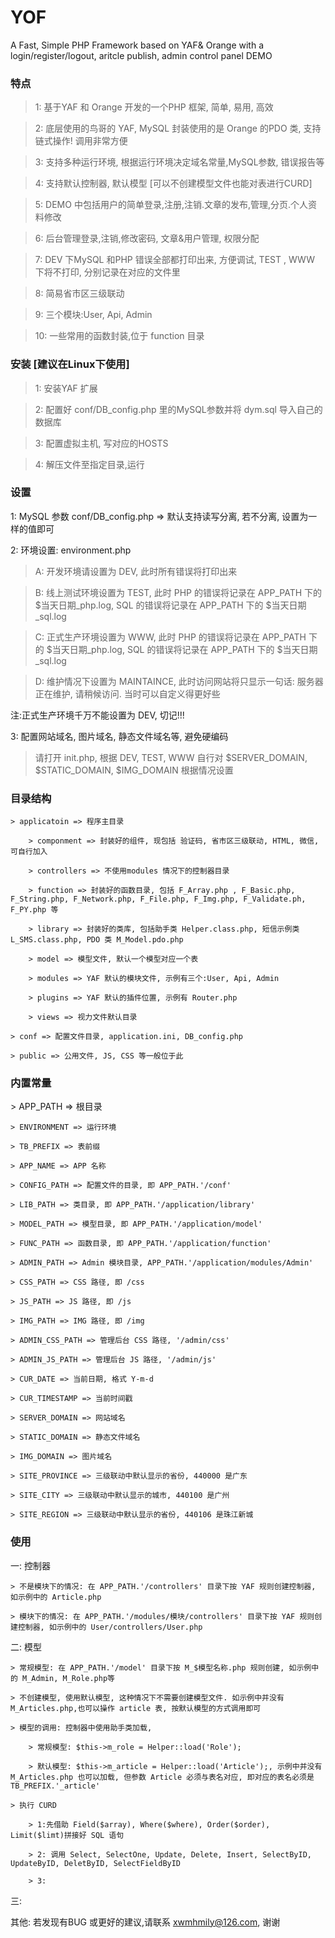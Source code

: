 # YOF
A Fast, Simple PHP Framework based on YAF&amp; Orange with a login/register/logout, aritcle publish, admin control panel DEMO

<H3>特点</H3>

> 1: 基于YAF 和 Orange 开发的一个PHP 框架, 简单, 易用, 高效

> 2: 底层使用的鸟哥的 YAF, MySQL 封装使用的是 Orange 的PDO 类, 支持链式操作! 调用非常方便

> 3: 支持多种运行环境, 根据运行环境决定域名常量,MySQL参数, 错误报告等

> 4: 支持默认控制器, 默认模型 [可以不创建模型文件也能对表进行CURD] 

> 5: DEMO 中包括用户的简单登录,注册,注销.文章的发布,管理,分页.个人资料修改

> 6: 后台管理登录,注销,修改密码, 文章&用户管理, 权限分配 

> 7: DEV 下MySQL 和PHP 错误全部都打印出来, 方便调试, TEST , WWW 下将不打印, 分别记录在对应的文件里 

> 8: 简易省市区三级联动

> 9: 三个模块:User, Api, Admin 

> 10: 一些常用的函数封装,位于 function 目录

<H3>安装 [建议在Linux下使用]</H3>

> 1: 安装YAF 扩展

> 2: 配置好 conf/DB_config.php 里的MySQL参数并将 dym.sql 导入自己的数据库

> 3: 配置虚拟主机, 写对应的HOSTS

> 4: 解压文件至指定目录,运行


<H3>设置</H3>
1: MySQL 参数 conf/DB_config.php => 默认支持读写分离, 若不分离, 设置为一样的值即可

2: 环境设置: environment.php

   > A: 开发环境请设置为 DEV, 此时所有错误将打印出来

   > B: 线上测试环境设置为 TEST, 此时 PHP 的错误将记录在 APP_PATH 下的 $当天日期_php.log, SQL 的错误将记录在 APP_PATH 下的 $当天日期_sql.log

   > C: 正式生产环境设置为 WWW, 此时 PHP 的错误将记录在 APP_PATH 下的 $当天日期_php.log, SQL 的错误将记录在 APP_PATH 下的 $当天日期_sql.log

   > D: 维护情况下设置为 MAINTAINCE, 此时访问网站将只显示一句话: 服务器正在维护, 请稍候访问. 当时可以自定义得更好些

注:正式生产环境千万不能设置为 DEV, 切记!!!

3: 配置网站域名, 图片域名, 静态文件域名等, 避免硬编码

   > 请打开 init.php, 根据 DEV, TEST, WWW 自行对 $SERVER_DOMAIN, $STATIC_DOMAIN, $IMG_DOMAIN 根据情况设置


<H3>目录结构</H3>

    > applicatoin => 程序主目录

        > componment => 封装好的组件, 现包括 验证码, 省市区三级联动, HTML, 微信, 可自行加入

        > controllers => 不使用modules 情况下的控制器目录

        > function => 封装好的函数目录, 包括 F_Array.php , F_Basic.php, F_String.php, F_Network.php, F_File.php, F_Img.php, F_Validate.ph, F_PY.php 等

        > library => 封装好的类库, 包括助手类 Helper.class.php, 短信示例类 L_SMS.class.php, PDO 类 M_Model.pdo.php

        > model => 模型文件, 默认一个模型对应一个表

        > modules => YAF 默认的模块文件, 示例有三个:User, Api, Admin

        > plugins => YAF 默认的插件位置, 示例有 Router.php
        
        > views => 视力文件默认目录
       
    > conf => 配置文件目录, application.ini, DB_config.php

    > public => 公用文件, JS, CSS 等一般位于此

<H3>内置常量</H3>
    > APP_PATH => 根目录

    > ENVIRONMENT => 运行环境

    > TB_PREFIX => 表前缀

    > APP_NAME => APP 名称

    > CONFIG_PATH => 配置文件的目录, 即 APP_PATH.'/conf'
    
    > LIB_PATH => 类目录, 即 APP_PATH.'/application/library'

    > MODEL_PATH => 模型目录, 即 APP_PATH.'/application/model'

    > FUNC_PATH => 函数目录, 即 APP_PATH.'/application/function'

    > ADMIN_PATH => Admin 模块目录, APP_PATH.'/application/modules/Admin'

    > CSS_PATH => CSS 路径, 即 /css 

    > JS_PATH => JS 路径, 即 /js

    > IMG_PATH => IMG 路径, 即 /img
    
    > ADMIN_CSS_PATH => 管理后台 CSS 路径, '/admin/css'

    > ADMIN_JS_PATH => 管理后台 JS 路径, '/admin/js'

    > CUR_DATE => 当前日期, 格式 Y-m-d

    > CUR_TIMESTAMP => 当前时间戳

    > SERVER_DOMAIN => 网站域名

    > STATIC_DOMAIN => 静态文件域名

    > IMG_DOMAIN => 图片域名

    > SITE_PROVINCE => 三级联动中默认显示的省份, 440000 是广东

    > SITE_CITY => 三级联动中默认显示的城市, 440100 是广州

    > SITE_REGION => 三级联动中默认显示的省份, 440106 是珠江新城

<H3>使用</H3>

一: 控制器
    
    > 不是模块下的情况: 在 APP_PATH.'/controllers' 目录下按 YAF 规则创建控制器, 如示例中的 Article.php
    
    > 模块下的情况: 在 APP_PATH.'/modules/模块/controllers' 目录下按 YAF 规则创建控制器, 如示例中的 User/controllers/User.php

二: 模型
    
    > 常规模型: 在 APP_PATH.'/model' 目录下按 M_$模型名称.php 规则创建, 如示例中的 M_Admin, M_Role.php等
    
    > 不创建模型, 使用默认模型, 这种情况下不需要创建模型文件. 如示例中并没有 M_Articles.php,也可以操作 article 表, 按默认模型的方式调用即可

    > 模型的调用: 控制器中使用助手类加载, 
    
        > 常规模型: $this->m_role = Helper::load('Role');

        > 默认模型: $this->m_article = Helper::load('Article');, 示例中并没有 M_Articles.php 也可以加载, 但参数 Article 必须与表名对应, 即对应的表名必须是 TB_PREFIX.'_article'

    > 执行 CURD
    
        > 1:先借助 Field($array), Where($where), Order($order), Limit($limt)拼接好 SQL 语句
        
        > 2: 调用 Select, SelectOne, Update, Delete, Insert, SelectByID, UpdateByID, DeletByID, SelectFieldByID

        > 3:

三: 

其他: 若发现有BUG 或更好的建议,请联系 xwmhmily@126.com, 谢谢
